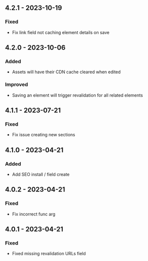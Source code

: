 ## 4.2.1 - 2023-10-19
### Fixed
- Fix link field not caching element details on save

## 4.2.0 - 2023-10-06
### Added
- Assets will have their CDN cache cleared when edited

### Improved
- Saving an element will trigger revalidation for all related elements

## 4.1.1 - 2023-07-21
### Fixed
- Fix issue creating new sections

## 4.1.0 - 2023-04-21
### Added
- Add SEO install / field create

## 4.0.2 - 2023-04-21
### Fixed
- Fix incorrect func arg

## 4.0.1 - 2023-04-21
### Fixed
- Fixed missing revalidation URLs field
